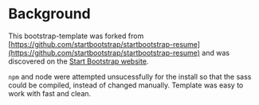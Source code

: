 # Background

This bootstrap-template was forked from [https://github.com/startbootstrap/startbootstrap-resume](https://github.com/startbootstrap/startbootstrap-resume) and was discovered on the [Start Bootstrap website](https://startbootstrap.com/theme/resume).

`npm` and node were attempted unsucessfully for the install so that the sass could be compiled, instead of changed manually. Template was easy to work with fast and clean.
